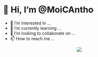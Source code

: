 <h1>👋 Hi, I’m @MoiCAntho</h1>

- 👀 I’m interested in ...
- 🌱 I’m currently learning ...
- 💞️ I’m looking to collaborate on ...
- 📫 How to reach me ...


<p align=center> <img src=https://github-readme-stats.vercel.app/api/top-langs/?username=MoiCAntho&layout=compact&theme=dark>
</p>




<!---
MoiCAntho/MoiCAntho is a ✨ special ✨ repository because its `README.md` (this file) appears on your GitHub profile.
You can click the Preview link to take a look at your changes.
--->
